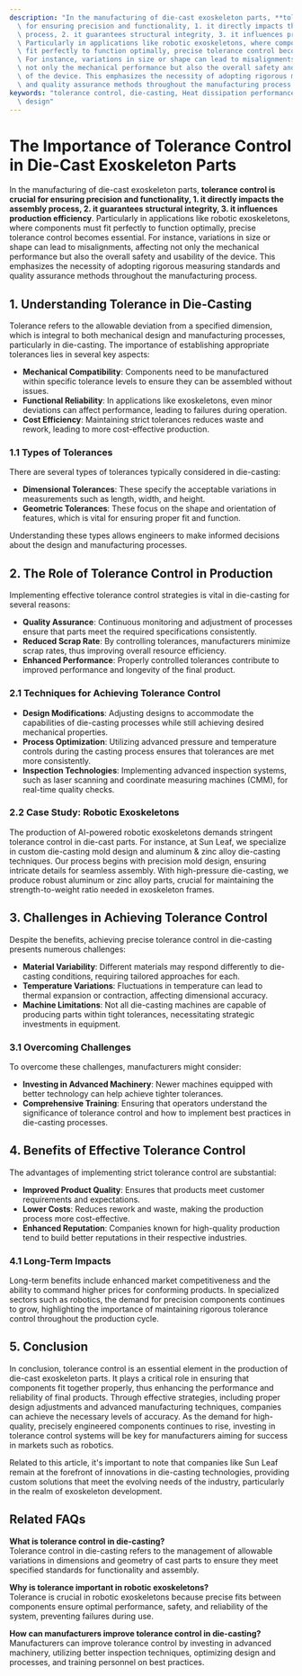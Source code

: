 ```yaml
---
description: "In the manufacturing of die-cast exoskeleton parts, **tolerance control is crucial\
  \ for ensuring precision and functionality, 1. it directly impacts the assembly\
  \ process, 2. it guarantees structural integrity, 3. it influences production efficiency**.\
  \ Particularly in applications like robotic exoskeletons, where components must\
  \ fit perfectly to function optimally, precise tolerance control becomes essential.\
  \ For instance, variations in size or shape can lead to misalignments, affecting\
  \ not only the mechanical performance but also the overall safety and usability\
  \ of the device. This emphasizes the necessity of adopting rigorous measuring standards\
  \ and quality assurance methods throughout the manufacturing process."
keywords: "tolerance control, die-casting, Heat dissipation performance, Heat dissipation optimization\
  \ design"
---
```

# The Importance of Tolerance Control in Die-Cast Exoskeleton Parts

In the manufacturing of die-cast exoskeleton parts, **tolerance control is crucial for ensuring precision and functionality, 1. it directly impacts the assembly process, 2. it guarantees structural integrity, 3. it influences production efficiency**. Particularly in applications like robotic exoskeletons, where components must fit perfectly to function optimally, precise tolerance control becomes essential. For instance, variations in size or shape can lead to misalignments, affecting not only the mechanical performance but also the overall safety and usability of the device. This emphasizes the necessity of adopting rigorous measuring standards and quality assurance methods throughout the manufacturing process.

## **1. Understanding Tolerance in Die-Casting**

Tolerance refers to the allowable deviation from a specified dimension, which is integral to both mechanical design and manufacturing processes, particularly in die-casting. The importance of establishing appropriate tolerances lies in several key aspects:

- **Mechanical Compatibility**: Components need to be manufactured within specific tolerance levels to ensure they can be assembled without issues.
- **Functional Reliability**: In applications like exoskeletons, even minor deviations can affect performance, leading to failures during operation.
- **Cost Efficiency**: Maintaining strict tolerances reduces waste and rework, leading to more cost-effective production.

### **1.1 Types of Tolerances**

There are several types of tolerances typically considered in die-casting:

- **Dimensional Tolerances**: These specify the acceptable variations in measurements such as length, width, and height.
- **Geometric Tolerances**: These focus on the shape and orientation of features, which is vital for ensuring proper fit and function.

Understanding these types allows engineers to make informed decisions about the design and manufacturing processes.

## **2. The Role of Tolerance Control in Production**

Implementing effective tolerance control strategies is vital in die-casting for several reasons:

- **Quality Assurance**: Continuous monitoring and adjustment of processes ensure that parts meet the required specifications consistently.
- **Reduced Scrap Rate**: By controlling tolerances, manufacturers minimize scrap rates, thus improving overall resource efficiency.
- **Enhanced Performance**: Properly controlled tolerances contribute to improved performance and longevity of the final product.

### **2.1 Techniques for Achieving Tolerance Control**

- **Design Modifications**: Adjusting designs to accommodate the capabilities of die-casting processes while still achieving desired mechanical properties.
- **Process Optimization**: Utilizing advanced pressure and temperature controls during the casting process ensures that tolerances are met more consistently.
- **Inspection Technologies**: Implementing advanced inspection systems, such as laser scanning and coordinate measuring machines (CMM), for real-time quality checks.

### **2.2 Case Study: Robotic Exoskeletons**

The production of AI-powered robotic exoskeletons demands stringent tolerance control in die-cast parts. For instance, at Sun Leaf, we specialize in custom die-casting mold design and aluminum & zinc alloy die-casting techniques. Our process begins with precision mold design, ensuring intricate details for seamless assembly. With high-pressure die-casting, we produce robust aluminum or zinc alloy parts, crucial for maintaining the strength-to-weight ratio needed in exoskeleton frames. 

## **3. Challenges in Achieving Tolerance Control**

Despite the benefits, achieving precise tolerance control in die-casting presents numerous challenges:

- **Material Variability**: Different materials may respond differently to die-casting conditions, requiring tailored approaches for each.
- **Temperature Variations**: Fluctuations in temperature can lead to thermal expansion or contraction, affecting dimensional accuracy.
- **Machine Limitations**: Not all die-casting machines are capable of producing parts within tight tolerances, necessitating strategic investments in equipment.

### **3.1 Overcoming Challenges**

To overcome these challenges, manufacturers might consider:

- **Investing in Advanced Machinery**: Newer machines equipped with better technology can help achieve tighter tolerances.
- **Comprehensive Training**: Ensuring that operators understand the significance of tolerance control and how to implement best practices in die-casting processes.

## **4. Benefits of Effective Tolerance Control**

The advantages of implementing strict tolerance control are substantial:

- **Improved Product Quality**: Ensures that products meet customer requirements and expectations.
- **Lower Costs**: Reduces rework and waste, making the production process more cost-effective.
- **Enhanced Reputation**: Companies known for high-quality production tend to build better reputations in their respective industries.

### **4.1 Long-Term Impacts**

Long-term benefits include enhanced market competitiveness and the ability to command higher prices for conforming products. In specialized sectors such as robotics, the demand for precision components continues to grow, highlighting the importance of maintaining rigorous tolerance control throughout the production cycle.

## **5. Conclusion**

In conclusion, tolerance control is an essential element in the production of die-cast exoskeleton parts. It plays a critical role in ensuring that components fit together properly, thus enhancing the performance and reliability of final products. Through effective strategies, including proper design adjustments and advanced manufacturing techniques, companies can achieve the necessary levels of accuracy. As the demand for high-quality, precisely engineered components continues to rise, investing in tolerance control systems will be key for manufacturers aiming for success in markets such as robotics.

Related to this article, it's important to note that companies like Sun Leaf remain at the forefront of innovations in die-casting technologies, providing custom solutions that meet the evolving needs of the industry, particularly in the realm of exoskeleton development.

## Related FAQs

**What is tolerance control in die-casting?**  
Tolerance control in die-casting refers to the management of allowable variations in dimensions and geometry of cast parts to ensure they meet specified standards for functionality and assembly.

**Why is tolerance important in robotic exoskeletons?**  
Tolerance is crucial in robotic exoskeletons because precise fits between components ensure optimal performance, safety, and reliability of the system, preventing failures during use.

**How can manufacturers improve tolerance control in die-casting?**  
Manufacturers can improve tolerance control by investing in advanced machinery, utilizing better inspection techniques, optimizing design and processes, and training personnel on best practices.
